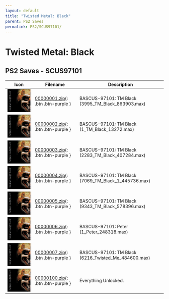 ```yaml
---
layout: default
title: "Twisted Metal: Black"
parent: PS2 Saves
permalink: PS2/SCUS97101/
---
```

# Twisted Metal: Black

## PS2 Saves - SCUS97101

| Icon | Filename | Description |
|------|----------|-------------|
| ![Twisted Metal: Black](icon0.png) | [00000001.zip](00000001.zip){: .btn .btn-purple } | BASCUS-97101: TM Black (3995_TM_Black_863903.max) |
| ![Twisted Metal: Black](icon0.png) | [00000002.zip](00000002.zip){: .btn .btn-purple } | BASCUS-97101: TM Black (1_TM_Black_13272.max) |
| ![Twisted Metal: Black](icon0.png) | [00000003.zip](00000003.zip){: .btn .btn-purple } | BASCUS-97101: TM Black (2283_TM_Black_407284.max) |
| ![Twisted Metal: Black](icon0.png) | [00000004.zip](00000004.zip){: .btn .btn-purple } | BASCUS-97101: TM Black (7069_TM_Black_1_445736.max) |
| ![Twisted Metal: Black](icon0.png) | [00000005.zip](00000005.zip){: .btn .btn-purple } | BASCUS-97101: TM Black (9343_TM_Black_578396.max) |
| ![Twisted Metal: Black](icon0.png) | [00000006.zip](00000006.zip){: .btn .btn-purple } | BASCUS-97101: Peter (1_Peter_248318.max) |
| ![Twisted Metal: Black](icon0.png) | [00000007.zip](00000007.zip){: .btn .btn-purple } | BASCUS-97101: TM Black (6216_Twisted_Me_484600.max) |
| ![Twisted Metal: Black](icon0.png) | [00000100.zip](00000100.zip){: .btn .btn-purple } | Everything Unlocked. |
